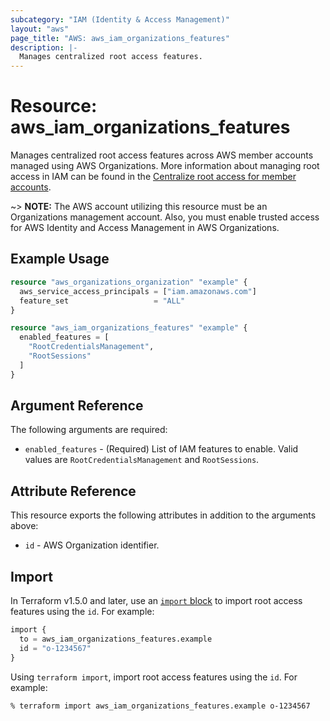 ```yaml
---
subcategory: "IAM (Identity & Access Management)"
layout: "aws"
page_title: "AWS: aws_iam_organizations_features"
description: |-
  Manages centralized root access features.
---
```


# Resource: aws_iam_organizations_features

Manages centralized root access features across AWS member accounts managed using AWS Organizations. More information about managing root access in IAM can be found in the [Centralize root access for member accounts](https://docs.aws.amazon.com/IAM/latest/UserGuide/id_root-enable-root-access.html).

~> **NOTE:** The AWS account utilizing this resource must be an Organizations management account. Also, you must enable trusted access for AWS Identity and Access Management in AWS Organizations.

## Example Usage

```terraform
resource "aws_organizations_organization" "example" {
  aws_service_access_principals = ["iam.amazonaws.com"]
  feature_set                   = "ALL"
}

resource "aws_iam_organizations_features" "example" {
  enabled_features = [
    "RootCredentialsManagement",
    "RootSessions"
  ]
}
```

## Argument Reference

The following arguments are required:

* `enabled_features` - (Required) List of IAM features to enable. Valid values are `RootCredentialsManagement` and `RootSessions`.

## Attribute Reference

This resource exports the following attributes in addition to the arguments above:

* `id` - AWS Organization identifier.

## Import

In Terraform v1.5.0 and later, use an [`import` block](https://developer.hashicorp.com/terraform/language/import) to import root access features using the `id`. For example:

```terraform
import {
  to = aws_iam_organizations_features.example
  id = "o-1234567"
}
```

Using `terraform import`, import root access features using the `id`. For example:

```console
% terraform import aws_iam_organizations_features.example o-1234567
```
